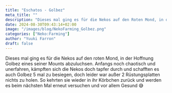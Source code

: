 ```yaml
---
title: "Eschatos - Golbez"
meta_title: ""
description: "Dieses mal ging es für die Nekos auf den Roten Mond, in der Hoffnung Golbez eines seiner Mounts abzuluchsen."
date: 2024-08-30T09:43:14+02:00
image: "/images/blog/NekoFarming_Golbez.png"
categories: ["Neko:Farming"]
author: "Yuuki Farron"
draft: false
---
```


Dieses mal ging es für die Nekos auf den roten Mond, in der Hoffnung Golbez eines seiner Mounts abzuluchsen. Anfangs noch chaotisch und unerfahren, kämpften sich die Nekos doch tapfer durch und schafften es auch Golbez 5 mal zu besiegen, doch leider war außer 2 Rüstungsplatten nichts zu holen. So kehrten sie wieder in ihr Körbchen zurück und werden es beim nächsten Mal erneut versuchen und vor allem Gesund :sweat_smile:
